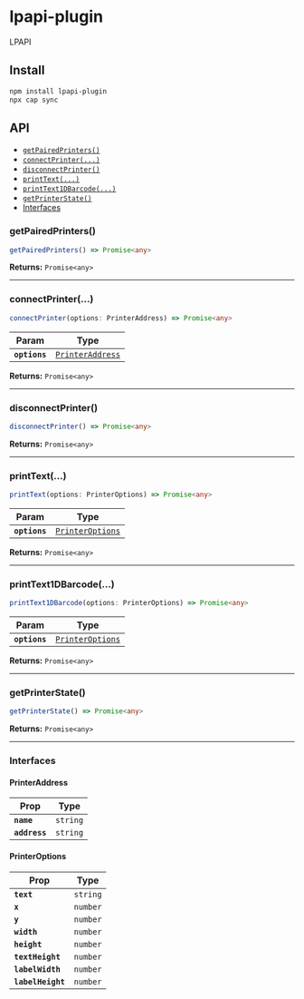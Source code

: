 # lpapi-plugin

LPAPI

## Install

```bash
npm install lpapi-plugin
npx cap sync
```

## API

<docgen-index>

* [`getPairedPrinters()`](#getpairedprinters)
* [`connectPrinter(...)`](#connectprinter)
* [`disconnectPrinter()`](#disconnectprinter)
* [`printText(...)`](#printtext)
* [`printText1DBarcode(...)`](#printtext1dbarcode)
* [`getPrinterState()`](#getprinterstate)
* [Interfaces](#interfaces)

</docgen-index>

<docgen-api>
<!--Update the source file JSDoc comments and rerun docgen to update the docs below-->

### getPairedPrinters()

```typescript
getPairedPrinters() => Promise<any>
```

**Returns:** <code>Promise&lt;any&gt;</code>

--------------------


### connectPrinter(...)

```typescript
connectPrinter(options: PrinterAddress) => Promise<any>
```

| Param         | Type                                                      |
| ------------- | --------------------------------------------------------- |
| **`options`** | <code><a href="#printeraddress">PrinterAddress</a></code> |

**Returns:** <code>Promise&lt;any&gt;</code>

--------------------


### disconnectPrinter()

```typescript
disconnectPrinter() => Promise<any>
```

**Returns:** <code>Promise&lt;any&gt;</code>

--------------------


### printText(...)

```typescript
printText(options: PrinterOptions) => Promise<any>
```

| Param         | Type                                                      |
| ------------- | --------------------------------------------------------- |
| **`options`** | <code><a href="#printeroptions">PrinterOptions</a></code> |

**Returns:** <code>Promise&lt;any&gt;</code>

--------------------


### printText1DBarcode(...)

```typescript
printText1DBarcode(options: PrinterOptions) => Promise<any>
```

| Param         | Type                                                      |
| ------------- | --------------------------------------------------------- |
| **`options`** | <code><a href="#printeroptions">PrinterOptions</a></code> |

**Returns:** <code>Promise&lt;any&gt;</code>

--------------------


### getPrinterState()

```typescript
getPrinterState() => Promise<any>
```

**Returns:** <code>Promise&lt;any&gt;</code>

--------------------


### Interfaces


#### PrinterAddress

| Prop          | Type                |
| ------------- | ------------------- |
| **`name`**    | <code>string</code> |
| **`address`** | <code>string</code> |


#### PrinterOptions

| Prop              | Type                |
| ----------------- | ------------------- |
| **`text`**        | <code>string</code> |
| **`x`**           | <code>number</code> |
| **`y`**           | <code>number</code> |
| **`width`**       | <code>number</code> |
| **`height`**      | <code>number</code> |
| **`textHeight`**  | <code>number</code> |
| **`labelWidth`**  | <code>number</code> |
| **`labelHeight`** | <code>number</code> |

</docgen-api>
